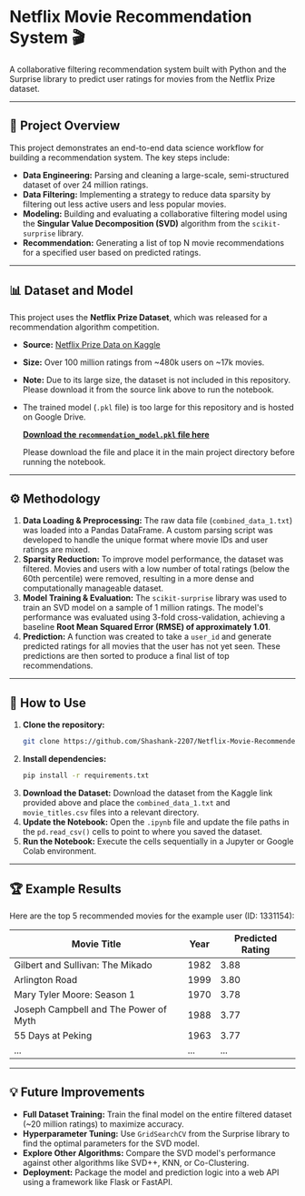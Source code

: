 # Netflix Movie Recommendation System 🎬

A collaborative filtering recommendation system built with Python and the Surprise library to predict user ratings for movies from the Netflix Prize dataset.

---
## 📜 Project Overview

This project demonstrates an end-to-end data science workflow for building a recommendation system. The key steps include:
- **Data Engineering:** Parsing and cleaning a large-scale, semi-structured dataset of over 24 million ratings.
- **Data Filtering:** Implementing a strategy to reduce data sparsity by filtering out less active users and less popular movies.
- **Modeling:** Building and evaluating a collaborative filtering model using the **Singular Value Decomposition (SVD)** algorithm from the `scikit-surprise` library.
- **Recommendation:** Generating a list of top N movie recommendations for a specified user based on predicted ratings.

---
## 📊 Dataset and Model

This project uses the **Netflix Prize Dataset**, which was released for a recommendation algorithm competition.

-   **Source:** [Netflix Prize Data on Kaggle](https://www.kaggle.com/datasets/netflix-inc/netflix-prize-data)
-   **Size:** Over 100 million ratings from ~480k users on ~17k movies.
-   **Note:** Due to its large size, the dataset is not included in this repository. Please download it from the source link above to run the notebook.
-   The trained model (`.pkl` file) is too large for this repository and is hosted on Google Drive.

     [**Download the `recommendation_model.pkl` file here**](https://drive.google.com/file/d/1GYY6buZV3Av-HpfEDP32Ii8xjnUZSe7H/view?usp=sharing)
   
     Please download the file and place it in the main project directory before running the notebook.

---
## ⚙️ Methodology

1.  **Data Loading & Preprocessing:** The raw data file (`combined_data_1.txt`) was loaded into a Pandas DataFrame. A custom parsing script was developed to handle the unique format where movie IDs and user ratings are mixed.
2.  **Sparsity Reduction:** To improve model performance, the dataset was filtered. Movies and users with a low number of total ratings (below the 60th percentile) were removed, resulting in a more dense and computationally manageable dataset.
3.  **Model Training & Evaluation:** The `scikit-surprise` library was used to train an SVD model on a sample of 1 million ratings. The model's performance was evaluated using 3-fold cross-validation, achieving a baseline **Root Mean Squared Error (RMSE) of approximately 1.01**.
4.  **Prediction:** A function was created to take a `user_id` and generate predicted ratings for all movies that the user has not yet seen. These predictions are then sorted to produce a final list of top recommendations.

---
## 🚀 How to Use

1.  **Clone the repository:**
    ```bash
    git clone https://github.com/Shashank-2207/Netflix-Movie-Recommender.git
    ```
2.  **Install dependencies:**
    ```bash
    pip install -r requirements.txt
    ```
3.  **Download the Dataset:** Download the dataset from the Kaggle link provided above and place the `combined_data_1.txt` and `movie_titles.csv` files into a relevant directory.
4.  **Update the Notebook:** Open the `.ipynb` file and update the file paths in the `pd.read_csv()` cells to point to where you saved the dataset.
5.  **Run the Notebook:** Execute the cells sequentially in a Jupyter or Google Colab environment.

---
## 🏆 Example Results

Here are the top 5 recommended movies for the example user (ID: 1331154):

| Movie Title                                 | Year | Predicted Rating |
| ------------------------------------------- | ---- | ---------------- |
| Gilbert and Sullivan: The Mikado            | 1982 | 3.88             |
| Arlington Road                              | 1999 | 3.80             |
| Mary Tyler Moore: Season 1                  | 1970 | 3.78             |
| Joseph Campbell and The Power of Myth       | 1988 | 3.77             |
| 55 Days at Peking                           | 1963 | 3.77             |
| ...                                         | ...  | ...              |

---
## 💡 Future Improvements

-   **Full Dataset Training:** Train the final model on the entire filtered dataset (~20 million ratings) to maximize accuracy.
-   **Hyperparameter Tuning:** Use `GridSearchCV` from the Surprise library to find the optimal parameters for the SVD model.
-   **Explore Other Algorithms:** Compare the SVD model's performance against other algorithms like SVD++, KNN, or Co-Clustering.
-   **Deployment:** Package the model and prediction logic into a web API using a framework like Flask or FastAPI.
